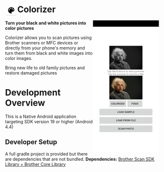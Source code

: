 # Colorizer <img align="left" src="./app/src/main/res/drawable-xxxhdpi/ic_launcher.png" data-canonical-src="./app/src/main/res/drawable-xxxhdpi/ic_launcher.png" width="40" height="40"/>

<img align="right" src="./screenshots/default_image.jpg" data-canonical-src="./screenshots/default_image.jpg" width="216" height="432"/>

**Turn your black and white pictures into color pictures**

Colorizer allows you to scan pictures using Brother scanners or MFC devices or directly from your phone's memory and turn them from black and white images into color images.

Bring new life to old family pictures and restore damaged pictures

# Development Overview

This is a Native Android application targeting SDK version 19 or higher (Android 4.4)

## Developer Setup

A full gradle project is provided but there are dependencies that are not bundled.
**Dependencies:** [Brother Scan SDK Library + Brother Core Library](https://developerprogram.brother-usa.com/sdk-download)
